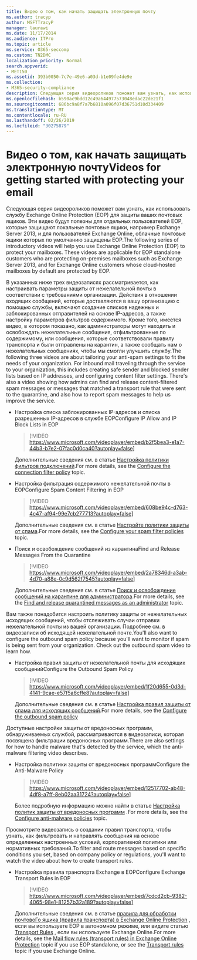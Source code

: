 ```yaml
---
title: Видео о том, как начать защищать электронную почту
ms.author: tracyp
author: MSFTTracyP
manager: laurawi
ms.date: 11/17/2014
ms.audience: ITPro
ms.topic: article
ms.service: O365-seccomp
ms.custom: TN2DMC
localization_priority: Normal
search.appverid:
- MET150
ms.assetid: 393b0050-7c7e-49e6-a03d-b1e09fe4de9e
ms.collection:
- M365-security-compliance
description: Следующая серия видеороликов поможет вам узнать, как использовать службу Exchange Online Protection (EOP) для защиты ваших почтовых ящиков. Эти видео будут полезны для отдельных пользователей EOP, которые защищают локальные почтовые ящики, например Exchange Server 2013, и для пользователей Exchange Online, облачные почтовые ящики которых по умолчанию защищены EOP.
ms.openlocfilehash: b590ac9bdd12c49a644977573048edac22de21f1
ms.sourcegitcommit: 686bc9a8f7a7b6810a096f07d36751d10d334409
ms.translationtype: MT
ms.contentlocale: ru-RU
ms.lasthandoff: 02/26/2019
ms.locfileid: "30275879"
---
```

# <a name="videos-for-getting-started-with-protecting-your-email"></a><span data-ttu-id="8bca5-104">Видео о том, как начать защищать электронную почту</span><span class="sxs-lookup"><span data-stu-id="8bca5-104">Videos for getting started with protecting your email</span></span>

<span data-ttu-id="8bca5-p102">Следующая серия видеороликов поможет вам узнать, как использовать службу Exchange Online Protection (EOP) для защиты ваших почтовых ящиков. Эти видео будут полезны для отдельных пользователей EOP, которые защищают локальные почтовые ящики, например Exchange Server 2013, и для пользователей Exchange Online, облачные почтовые ящики которых по умолчанию защищены EOP.</span><span class="sxs-lookup"><span data-stu-id="8bca5-p102">The following series of introductory videos will help you use Exchange Online Protection (EOP) to protect your mailboxes. These videos are applicable for EOP standalone customers who are protecting on-premises mailboxes such as Exchange Server 2013, and for Exchange Online customers whose cloud-hosted mailboxes by default are protected by EOP.</span></span> 
  
<span data-ttu-id="8bca5-p103">В указанных ниже трех видеозаписях рассматривается, как настраивать параметры защиты от нежелательной почты в соответствии с требованиями организации. Действия в отношении входящих сообщений, которые доставляются в вашу организацию с помощью службы, включают создание списков надежных и заблокированных отправителей на основе IP-адресов, а также настройку параметров фильтров содержимого. Кроме того, имеется видео, в котором показано, как администраторы могут находить и освобождать нежелательные сообщения, отфильтрованные по содержимому, или сообщения, которые соответствовали правилу транспорта и были отправлены на карантин, а также сообщать нам о нежелательных сообщениях, чтобы мы смогли улучшить службу.</span><span class="sxs-lookup"><span data-stu-id="8bca5-p103">The following three videos are about tailoring your anti-spam settings to fit the needs of your organization. For inbound mail traveling through the service to your organization, this includes creating safe sender and blocked sender lists based on IP addresses, and configuring content filter settings. There's also a video showing how admins can find and release content-filtered spam messages or messages that matched a transport rule that were sent to the quarantine, and also how to report spam messages to help us improve the service.</span></span>
  
- <span data-ttu-id="8bca5-110">Настройка списка заблокированных IP-адресов и списка разрешенных IP-адресов в службе EOP</span><span class="sxs-lookup"><span data-stu-id="8bca5-110">Configure IP Allow and IP Block Lists in EOP</span></span>
    > [!VIDEO https://www.microsoft.com/videoplayer/embed/b2f5bea3-e1a7-44b3-b7e2-07fac0d0ca40?autoplay=false]
  
    <span data-ttu-id="8bca5-111">Дополнительные сведения см. в статье [Настройка политики фильтров подключений](configure-the-connection-filter-policy.md).</span><span class="sxs-lookup"><span data-stu-id="8bca5-111">For more details, see the [Configure the connection filter policy](configure-the-connection-filter-policy.md) topic.</span></span> 
    
- <span data-ttu-id="8bca5-112">Настройка фильтрация содержимого нежелательной почты в EOP</span><span class="sxs-lookup"><span data-stu-id="8bca5-112">Configure Spam Content Filtering in EOP</span></span>
    > [!VIDEO https://www.microsoft.com/videoplayer/embed/608be94c-d763-4c47-af94-99e7cb277713?autoplay=false]
  
    <span data-ttu-id="8bca5-113">Дополнительные сведения см. в статье [Настройте политики защиты от спама](configure-your-spam-filter-policies.md).</span><span class="sxs-lookup"><span data-stu-id="8bca5-113">For more details, see the [Configure your spam filter policies](configure-your-spam-filter-policies.md) topic.</span></span> 
    
- <span data-ttu-id="8bca5-114">Поиск и освобождение сообщений из карантина</span><span class="sxs-lookup"><span data-stu-id="8bca5-114">Find and Release Messages From the Quarantine</span></span>
    > [!VIDEO https://www.microsoft.com/videoplayer/embed/2a78346d-a3ab-4d70-a88e-0c9d562f7545?autoplay=false]
  
    <span data-ttu-id="8bca5-115">Дополнительные сведения см. в статье [Поиск и освобождение сообщений на карантине для администратора](find-and-release-quarantined-messages-as-an-administrator.md).</span><span class="sxs-lookup"><span data-stu-id="8bca5-115">For more details, see the [Find and release quarantined messages as an administrator](find-and-release-quarantined-messages-as-an-administrator.md) topic.</span></span> 
    
<span data-ttu-id="8bca5-p104">Вам также понадобится настроить политику защиты от нежелательных исходящих сообщений, чтобы отслеживать случаи отправки нежелательной почты из вашей организации. Подробнее см. в видеозаписи об исходящей нежелательной почте.</span><span class="sxs-lookup"><span data-stu-id="8bca5-p104">You'll also want to configure the outbound spam policy because you'll want to monitor if spam is being sent from your organization. Check out the outbound spam video to learn how.</span></span>
  
- <span data-ttu-id="8bca5-118">Настройка правил защиты от нежелательной почты для исходящих сообщений</span><span class="sxs-lookup"><span data-stu-id="8bca5-118">Configure the Outbound Spam Policy</span></span>
    > [!VIDEO https://www.microsoft.com/videoplayer/embed/1f20d655-0d3d-4141-9cae-e57f5a6cffe8?autoplay=false]
  
    <span data-ttu-id="8bca5-119">Дополнительные сведения см. в статье [Настройка правил защиты от спама для исходящих сообщений](configure-the-outbound-spam-policy.md).</span><span class="sxs-lookup"><span data-stu-id="8bca5-119">For more details, see the [Configure the outbound spam policy](configure-the-outbound-spam-policy.md)</span></span>
    
<span data-ttu-id="8bca5-120">Доступные настройки защиты от вредоносных программ, обнаруживаемых службой, рассматриваются в видеозаписи, которая посвящена фильтрации вредоносных программ.</span><span class="sxs-lookup"><span data-stu-id="8bca5-120">There are also settings for how to handle malware that's detected by the service, which the anti-malware filtering video describes.</span></span>
  
- <span data-ttu-id="8bca5-121">Настройка политики защиты от вредоносных программ</span><span class="sxs-lookup"><span data-stu-id="8bca5-121">Configure the Anti-Malware Policy</span></span>
    > [!VIDEO https://www.microsoft.com/videoplayer/embed/12517702-ab48-4df8-a7ff-8eb02aa31724?autoplay=false]
  
    <span data-ttu-id="8bca5-122">Более подробную информацию можно найти в статье [Настройка политик защиты от вредоносных программ](configure-anti-malware-policies.md) .</span><span class="sxs-lookup"><span data-stu-id="8bca5-122">For more details, see the [Configure anti-malware policies](configure-anti-malware-policies.md) topic.</span></span> 
    
<span data-ttu-id="8bca5-123">Просмотрите видеозапись о создании правил транспорта, чтобы узнать, как фильтровать и направлять сообщения на основе определенных настроенных условий, корпоративной политики или нормативных требований.</span><span class="sxs-lookup"><span data-stu-id="8bca5-123">To filter and route messages based on specific conditions you set, based on company policy or regulations, you'll want to watch the video about how to create transport rules.</span></span>
  
- <span data-ttu-id="8bca5-124">Настройка правила транспорта Exchange в EOP</span><span class="sxs-lookup"><span data-stu-id="8bca5-124">Configure Exchange Transport Rules in EOP</span></span>
    > [!VIDEO https://www.microsoft.com/videoplayer/embed/7cdcd2cb-9382-4065-98e1-81257b32a189?autoplay=false]
  
    <span data-ttu-id="8bca5-125">Дополнительные сведения см. в статье [правила для обработки почтовоГо ящика (правила транспорта) в Exchange Online Protection](eop/mail-flow-rules-transport-rules-0.md) , если вы используете EOP в автономном режиме, или видите статью [Transport Rules](http://technet.microsoft.com/library/743bd525-0ca2-426d-b76c-b4a052bc8886.aspx) , если вы используете Exchange Online.</span><span class="sxs-lookup"><span data-stu-id="8bca5-125">For more details, see the [Mail flow rules (transport rules) in Exchange Online Protection](eop/mail-flow-rules-transport-rules-0.md) topic if you use EOP standalone, or see the [Transport rules](http://technet.microsoft.com/library/743bd525-0ca2-426d-b76c-b4a052bc8886.aspx) topic if you use Exchange Online.</span></span> 
    

